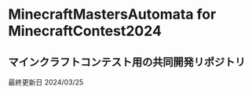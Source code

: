 # MinecraftMastersAutomata for MinecraftContest2024
## マインクラフトコンテスト用の共同開発リポジトリ

最終更新日 2024/03/25



